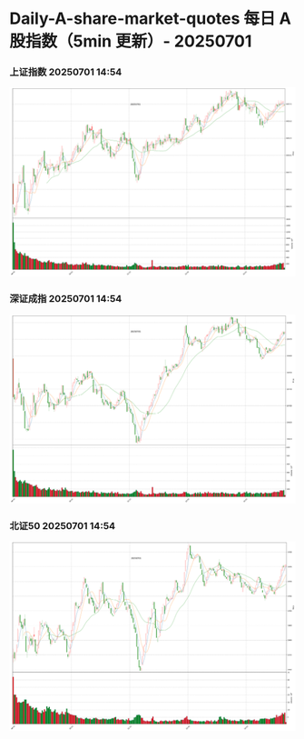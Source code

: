 
# Daily-A-share-market-quotes 每日 A 股指数（5min 更新）- 20250701

### 上证指数 20250701 14:54
![](./fig/2025/7/20250701-sh000001.png)

### 深证成指 20250701 14:54
![](./fig/2025/7/20250701-sz399001.png)

### 北证50 20250701 14:54
![](./fig/2025/7/20250701-bj899050.png)
